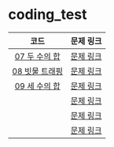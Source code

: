 # coding_test

|코드|문제 링크|
|:---:|:---:|
|[07 두 수의 합](https://github.com/hyanghoa/coding_test/blob/main/%EB%B0%B0%EC%97%B4/07%20%EB%91%90%20%EC%88%98%EC%9D%98%20%ED%95%A9.py)|[문제 링크](https://leetcode.com/problems/two-sum/)|
|[08 빗물 트래핑](https://github.com/hyanghoa/coding_test/blob/main/%EB%B0%B0%EC%97%B4/08%20%EB%B9%97%EB%AC%BC%20%ED%8A%B8%EB%9E%98%ED%95%91.py)|[문제 링크](https://leetcode.com/problems/trapping-rain-water/)|
|[09 세 수의 합](https://github.com/hyanghoa/coding_test/blob/main/%EB%B0%B0%EC%97%B4/09%20%EC%84%B8%20%EC%88%98%EC%9D%98%20%ED%95%A9.py)|[문제 링크](https://leetcode.com/problems/3sum/)|
|[]()|[문제 링크]()|
|[]()|[문제 링크]()|
|[]()|[문제 링크]()|